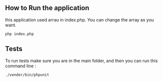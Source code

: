 
## How to  Run the application
this application used arrau in index.php.
You can change  the array as you want.

```
php index.php
```

## Tests
To run tests make sure you are in the main folder, and then you can run this command line :

```
./vendor/bin/phpunit

```
